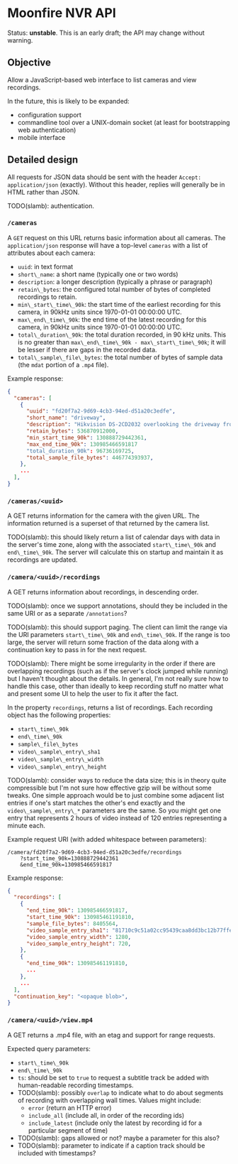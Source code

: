 # Moonfire NVR API

Status: **unstable**. This is an early draft; the API may change without
warning.

## Objective

Allow a JavaScript-based web interface to list cameras and view recordings.

In the future, this is likely to be expanded:

*   configuration support
*   commandline tool over a UNIX-domain socket
    (at least for bootstrapping web authentication)
*   mobile interface

## Detailed design

All requests for JSON data should be sent with the header `Accept:
application/json` (exactly). Without this header, replies will generally be in
HTML rather than JSON.

TODO(slamb): authentication.

### `/cameras`

A `GET` request on this URL returns basic information about all cameras. The
`application/json` response will have a top-level `cameras` with a list of
attributes about each camera:

*   `uuid`: in text format
*   `short\_name`: a short name (typically one or two words)
*   `description`: a longer description (typically a phrase or paragraph)
*   `retain\_bytes`: the configured total number of bytes of completed
    recordings to retain.
*   `min\_start\_time\_90k`: the start time of the earliest recording for this
    camera, in 90kHz units since 1970-01-01 00:00:00 UTC.
*   `max\_end\_time\_90k`: the end time of the latest recording for this
    camera, in 90kHz units since 1970-01-01 00:00:00 UTC.
*   `total\_duration\_90k`: the total duration recorded, in 90 kHz units.
    This is no greater than `max\_end\_time\_90k - max\_start\_time\_90k`; it
    will be lesser if there are gaps in the recorded data.
*   `total\_sample\_file\_bytes`: the total number of bytes of sample data (the
    `mdat` portion of a `.mp4` file).

Example response:

```json
{
  "cameras": [
    {
      "uuid": "fd20f7a2-9d69-4cb3-94ed-d51a20c3edfe",
      "short_name": "driveway",
      "description": "Hikvision DS-2CD2032 overlooking the driveway from east",
      "retain_bytes": 536870912000,
      "min_start_time_90k": 130888729442361,
      "max_end_time_90k": 130985466591817
      "total_duration_90k": 96736169725,
      "total_sample_file_bytes": 446774393937,
    },
    ...
  ],
}
```

### `/cameras/<uuid>`

A GET returns information for the camera with the given URL. The information
returned is a superset of that returned by the camera list.

TODO(slamb): this should likely return a list of calendar days with data in the
server's time zone, along with the associated `start\_time\_90k` and
`end\_time\_90k`. The server will calculate this on startup and maintain it
as recordings are updated.

### `/camera/<uuid>/recordings`

A GET returns information about recordings, in descending order.

TODO(slamb): once we support annotations, should they be included in the same
URI or as a separate `/annotations`?

TODO(slamb): this should support paging. The client can limit the range via
the URI parameters `start\_time\_90k` and `end\_time\_90k`. If the range is
too large, the server will return some fraction of the data along with a
continuation key to pass in for the next request.

TODO(slamb): There might be some irregularity in the order if there are
overlapping recordings (such as if the server's clock jumped while running)
but I haven't thought about the details. In general, I'm not really sure how
to handle this case, other than ideally to keep recording stuff no matter what
and present some UI to help the user to fix it after the
fact.

In the property `recordings`, returns a list of recordings. Each recording
object has the following properties:

*   `start\_time\_90k`
*   `end\_time\_90k`
*   `sample\_file\_bytes`
*   `video\_sample\_entry\_sha1`
*   `video\_sample\_entry\_width`
*   `video\_sample\_entry\_height`

TODO(slamb): consider ways to reduce the data size; this is in theory quite
compressible but I'm not sure how effective gzip will be without some tweaks.
One simple approach would be to just combine some adjacent list entries if
one's start matches the other's end exactly and the `video\_sample\_entry\_*`
parameters are the same. So you might get one entry that represents 2 hours of
video instead of 120 entries representing a minute each.

Example request URI (with added whitespace between parameters):

```
/camera/fd20f7a2-9d69-4cb3-94ed-d51a20c3edfe/recordings
    ?start_time_90k=130888729442361
    &end_time_90k=130985466591817
```

Example response:

```json
{
  "recordings": [
    {
      "end_time_90k": 130985466591817,
      "start_time_90k": 130985461191810,
      "sample_file_bytes": 8405564,
      "video_sample_entry_sha1": "81710c9c51a02cc95439caa8dd3bc12b77ffe767",
      "video_sample_entry_width": 1280,
      "video_sample_entry_height": 720,
    },
    {
      "end_time_90k": 130985461191810,
      ...
    },
    ...
  ],
  "continuation_key": "<opaque blob>",
}
```

### `/camera/<uuid>/view.mp4`

A GET returns a .mp4 file, with an etag and support for range requests.

Expected query parameters:

*   `start\_time\_90k`
*   `end\_time\_90k`
*   `ts`: should be set to `true` to request a subtitle track be added with
    human-readable recording timestamps.
*   TODO(slamb): possibly `overlap` to indicate what to do about segments of
    recording with overlapping wall times. Values might include:
    *   `error` (return an HTTP error)
    *   `include_all` (include all, in order of the recording ids)
    *   `include_latest` (include only the latest by recording id for a
        particular segment of time)
*   TODO(slamb): gaps allowed or not? maybe a parameter for this also?
*   TODO(slamb): parameter to indicate if a caption track should be included
    with timestamps?

